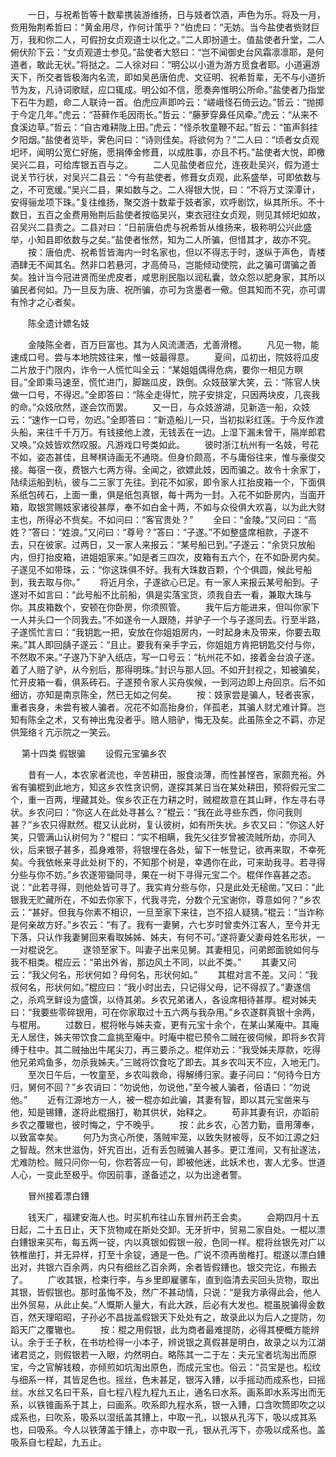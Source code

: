 <!-- { "loadSidebar": true } -->
　　一日，与祝希哲等十数辈携装游维扬，日与妓者饮酒，声色为乐。将及一月，赀用殆荆希哲曰：“黄金用尽，作何计策乎？”伯虎曰：“无妨。当今盐使者赀财巨万，我和你二人，可假扮女贞观道士以化之。”二人即扮道士。值盐使者升堂，二人俯伏阶下云：“女贞观道士参见。”盐使者大怒曰：“岂不闻御史台风霜凛凛耶，是何道者，敢此无状。”将挞之。二人徐对曰：“明公以小道为游方觅食者耶。小道遍游天下，所交者皆极海内名流，即如吴邑唐伯虎、文征明、祝希哲辈，无不与小道折节为友，凡诗词歌赋，应口辄成。明公如不信，愿奏奔惟明公所命。”盐使者乃指堂下石牛为题，命二人联诗一首。伯虎应声即吟云：“嵯峨怪石倚云边。”哲云：“抛掷于今定几年。”虎云：“苔藓作毛因雨长。”哲云：“藤萝穿鼻任风牵。”虎云：“从来不食溪边草。”哲云：“自古难耕陇上田。”虎云：“怪杀牧童鞭不起。”哲云：“笛声斜挂夕阳烟。”盐使者览毕，霁色问曰：“诗则佳矣。将欲何为？”二人曰：“顷者女贞观圯坏，闻明公宽仁好施，愿捐俸金修葺，以成胜事，亦且不朽。”盐使者大悦，即檄吴兴二县，可给库银五百与之。
　　二人见盐使者应允，连夜赴吴兴，假为道士说关节行状，对吴兴二县云：“今有盐使者，修葺女贞观，此系盛举，可即依数与之，不可宽缓。”吴兴二县，果如数与之。二人得银大悦，曰：“不将万丈深潭计，安得骊龙项下珠。”复往维扬，聚交游十数辈于妓者家，欢呼剧饮，纵其所乐。不十数日，五百之金费用殆荆后盐使者按临吴兴，束衣冠往女贞观，则见其倾圯如故，召吴兴二县责之。二县对曰：“日前唐伯虎与祝希哲从维扬来，极称明公兴此盛举，小知县即依数与之矣。”盐使者怅然，知为二人所骗，但惜其才，故亦不究。
　　按：唐伯虎、祝希哲皆海内一时名家也，但以不得志于时，遂纵于声色，青楼酒肆无不闻其名。然非口若悬河，才高倚马，岂能倾动使院，此之骗可谓骗之善矣。独计当今冠进贤而坐虎皮者，咸思削民脂以润私囊，敛众怨以肥身家，其所以骗民者何如。乃一旦反为唐、祝所骗，亦可为贪墨者一儆。但其知而不究，亦可谓有怜才之心者矣。

　　陈全遗计嫖名妓

　　金陵陈全者，百万巨富也。其为人风流潇洒，尤善滑稽。
　　凡见一物，能速成口号。尝与本地院妓往来，惟一妓最得意。
　　夏间，瓜初出，院妓将瓜皮二片放于门限内，诈令一人慌忙叫全云：“某姐姐偶得危病，要你一相见方瞑目。”全即乘马速至，慌忙进门，脚踹瓜皮，跌倒。众妓鼓掌大笑，云：“陈官人快做一口号，不得迟。”全即答曰：“陈全走得忙，院子安排定，只因两块皮，几丧我的命。”众妓欣然，遂会饮而罢。
　　又一日，与众妓游湖，见新造一船，众妓云：“速作一口号，勿迟。”全即答曰：“新造船儿一只，当初拟彩红莲。于今反作渡头船，来往千千万万。有钱接他上渡，无钱丢在一边。上湿下漏未曾干，隔岸郎君又唤。”众妓皆欢然叹服。凡游戏口号类如此。
　　彼时浙江杭州有一名妓，号花不如，姿态甚佳，且琴棋诗画无不通晓。但身价颇高，不与庸俗往来，惟与豪俊交接。每宿一夜，费银六七两方得。全闻之，欲嫖此妓，因而骗之。故令十余家丁，陆续运船到杭，彼与二三家丁先往。到花不如家，即令家人扛抬皮箱一个，下面俱系纸包砖石，上面一重，俱是纸包真银，每十两为一封。入花不如卧房内，当面开箱，取银赏赐妓家诸役甚厚，奉不如白金十两，不如与众役俱大欢喜，以为此大财主也，所得必不赀矣。不如问曰：“客官贵处？”
　　全曰：“金陵。”又问曰：“高姓？”答曰：“姓浪。”又问曰：“尊号？”答曰：“子遂。”不如整盛席相款，子遂不去，只在彼家。过两日，又一家人来报云：“某号船已到。”子遂云：“余货只放船内，但打抬皮箱，进姐姐家来。”如是者三四次，皮箱有五六个，在不如卧房内矣。子遂见不如带珠，云：“你这珠俱不好。我有大珠数百颗，个个俱圆，候此号船到，我去取与你。”
　　将近月余，子遂欲心已足。有一家人来报云某号船到。子遂对不如言曰：“此号船不比前船，俱是实落宝货，须我自去一看，兼取大珠与你。其皮箱数个，安顿在你卧房，你须照管。
　　我午后方能进来，但叫你家下一人并头口一个同我去。”不如遂令一人跟随，并驴子一个与子遂同去。行至半路，子遂慌忙言曰：“我钥匙一把，安放在你姐姐房内，一时起身未及带来，你要去取来。”其人即回龋子遂云：“且止。要我有亲手字云，你姐姐方肯把钥匙交付与你，不然取不来。”子遂乃下驴入纸店，写一口号云：“杭州花不如，接着金台浪子遂。着了人赔了驴，从今别后，那得明珠。”封识与那人回。不如开封视之，知被骗矣，忙开皮箱一看，俱系砖石。子遂预令家人买舟俟候，一到河边即上舟回京。后不如细访，亦知是南京陈全，然已无如之何矣。
　　按：妓家尝是骗人，轻者丧家，重者丧身，未尝有被人骗者。况花不如高抬身价，佯孤老，其骗人财尤难计算。岂知有陈全之术，又有神出鬼没者乎。赔人赔驴，悔无及矣。此虽陈全之不羁，亦足供笼络彳亢示院之一笑云。

　
第十四类    假银骗
　　设假元宝骗乡农

　　昔有一人，本农家者流也，辛苦耕田，服食淡薄，而性甚悭吝，家颇充裕。外省有骗棍到此地方，知这乡农性贪识惘，遂探其某日当在某处耕田，预将假元宝二个，重一百两，埋藏其处。俟乡农正在力耕之时，贼棍故意在其山畔，作左寻右寻状。乡农问曰：“你这人在此处寻甚么？”棍云：“我在此寻些东西，你问我则甚？”乡农只得默然。棍又认此树，复认彼树，如有所失状。乡农又曰：“你这人好笑，只管满山认树何为？”棍曰：“实不相瞒，我先父往岁曾被流贼所劫，亦同入伙，后来银子甚多，孤身难带，将银埋在各处，留下一帐登记，欲再来取，不幸死矣。今我依帐来寻此处树下的，不知那个树是，幸遇你在此，可来助我寻。若寻得分些与你不妨。”乡农遂带锄同寻，果在一树下寻得元宝二个。棍佯作喜甚之态。说：“此若寻得，则他处皆可寻了。我实肯分些与你，只是此处无槌凿。”又曰：“此银我无贮藏所在，不如去你家下，代我寻完，分数个元宝谢你，尊意如何？”乡农云：“甚好。但我与你素不相识，一旦至家下来往，岂不招人疑猜。”棍云：“当诈称是何亲故方好。”乡农云：“有了。我有一妻舅，六七岁时曾卖外江客人，至今并无下落，只认作我妻舅回来看取姊姊、姊夫，有何不可。”遂将妻父妻母姓名形状，一一对棍说乞。
　　遂领至家下。叫妻子出来见舅。其妻相见，问弟郎面貌如何与我不相类。棍应云：“弟出外省，那边风土不同，以此不类。”
　　其妻又问云：“我父何名，形状何如？母何名，形状何如。”
　　其棍对言不差。又问：“我叔何名，形状何如。”棍应曰：“我小时出去，只记得父母，记不得叔了。”妻遂信之，杀鸡烹鲜设为盛馔，以侍其弟。乡农兄弟诸人，各设席相待甚厚。棍对姊夫曰：“我要些零碎银用，可在你家取过十五六两与我杂用。”乡农遂群真银十余两，与棍用。
　　过数日，棍将帐与姊夫查，更有元宝十余个，在某山某庵中。其庵无人居住，姊夫带饮食二盒挑至庵中。时庵中棍已预令二贼在彼伺候，即将乡农背缚于柱中。其二贼抽出牛尾尖刀，再三要杀之。棍佯劝云：“我受姊夫厚款，吃得他兄弟鸡鱼多，勿杀我姊夫。”三贼将饮食吃了即去。其乡农叫天不应，入地无门。
　　至次日午后，一牧童至，乡农叫救命，得解缚归家。妻子问曰：“何待今日方归，舅何不回？”乡农诮曰：“勿说他，勿说他，”至今被人骗者，俗语曰：“勿说他。”
　　近有江源地方一人，被一棍亦如此骗，其妻有智，即以其元宝凿来与他，知是锡鏪，遂将此棍捆打，勒其供状，始释之。
　　苟非其妻有识，亦蹈前乡农之覆辙也，彼时悔之，宁不晚乎。
　　按：此乡农，心苦力勤，啬用薄奉，以致富幸矣。
　　何乃为贪心所使，落贼牢笼，以致失财被辱，反不如江源之妇之智哉。然末世滋伪，奸宄百出，近有丢包贼骗人甚多。更江淮间，又有扯遂法，尤难防检。贼只问你一句，你若答应一句，即被他迷，此妖术也，害人尤多。世道人心，一变此至极乎。你因前事，遂备述之，以为出途者警。

　　冒州接着漂白鏪

　　钱天广，福建安海人也。时买机布往山东冒州药王会卖。
　　会期四月十五日起，二十五日止，天下货物咸在斯处交卸。无牙折中，贸易二家自处。一棍以漂白鏪银来买布，每五两一锭，内以真银如假银一般，色同一样。棍将丝银先对广以铁椎凿打，并无异样，打至十余锭，通是一色。广说不须再凿椎打。棍遂以漂白鏪出对，共银六百余两，内只有细丝乙百余两，余者皆假鏪也。银交完讫，布搬去了。
　　广收其银，检束行李，与乡里即雇骡车，直到临清去买回头货物，取出其银，皆假银也。那时虽悔不及，然广不甚动情，只说：“是我方承得此会，他人出外贸易，从此止矣。”人慨斯人量大，有此大跌，后必有大发也。棍虽脱骗得金数百，然天理昭昭，子孙必不昌拢盖假银天下处处有之，故录此以为后人之提防，勿蹈天广之覆辙也。
　　按：棍之用假银，此为商者最难提防，必得其梗概方能辨认。余于壬子秋，在书坊检得一小本子，辨说银之真假甚是明白，故录之以为江湖诸君览之，则假银若一入眼，灼然明白。略陈其一二于左：夫元宝者坑淘出而原宝，今之官解钱粮，亦倾煎如坑淘出原色，而成元宝也。俗云：“员宝是也。松纹与细系一样，其皆足色也。摇丝，色未甚足，银泻入鏪，以手摇动而成系也，曰摇丝。水丝又名曰干系，自七程八程九程九五止，通名曰水系。画系即水系泻出而无系，以铁锥画系于其上，曰画系。吹系即九程水系，银一入鏪，口含吹筒即吹之以成系也，曰吹系，吸系以湿纸盖其鏪上，中取一孔，以银从孔泻下，吸以成其系也，曰吸系。今人以铁薄盖于鏪上，亦中取一孔，银从孔泻下，亦吸以成系也。盖吸系自七程起，九五止。
